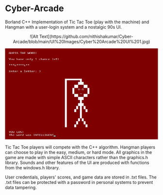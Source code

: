 # Cyber-Arcade
Borland C++ Implementation of Tic Tac Toe (play with the machine) and Hangman with a user-login system and a nostalgic 90s UI.
<center>
![Alt Text](https://github.com/nithishakumar/Cyber-Arcade/blob/main/UI%20Images/Cyber%20Arcade%20UI%201.jpg)

![Alt Text](https://github.com/nithishakumar/Cyber-Arcade/blob/main/UI%20Images/Hangman%20UI%202.jpg)
</center>
Tic Tac Toe players will compete with the C++ algorithm. Hangman players can choose to play in the easy, medium, or hard mode.
All graphics in the game are made with simple ASCII characters rather than the graphics.h library. Sounds and other features of 
the UI are produced with functions from the windows.h library. 

User credentials, players' scores, and game data are stored in .txt files. The .txt files can be protected with a password in 
personal systems to prevent data tampering.

